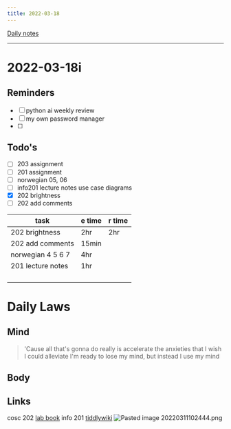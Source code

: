 ```yaml
---
title: 2022-03-18
---
```

[Daily notes](out/notes/daily-notes.md)

---

# 2022-03-18i
## Reminders
- [ ] python ai weekly review
- [ ] my own password manager
- [ ] 

## Todo's
- [ ] 203 assignment
- [ ] 201 assignment
- [ ] norwegian 05, 06
- [ ] info201 lecture notes use case diagrams
- [x] 202 brightness
- [ ] 202 add comments 

| task                     | e time | r time |
| -------------------------| ------ | -------|
| 202 brightness           | 2hr    | 2hr    |
| 202 add comments         | 15min  |        |
| norwegian 4 5 6 7        | 4hr    |        |
| 201 lecture notes        | 1hr    |        |
|                          |        |        |
|                          |        |        |
|                          |        |        |
|                          |        |        |

# Daily Laws
## Mind
> 'Cause all that's gonna do really is accelerate the anxieties that I wish I could alleviate
> I'm ready to lose my mind, but instead I use my mind

## Body

## Links
cosc 202 [lab book](https://cosc202.cspages.otago.ac.nz/lab-book/COSC202LabBook.pdf)
info 201 [tiddlywiki](https://isgb.otago.ac.nz/infosci/INFO201/labs_release/raw/master/output/info201_labs.html#%2FLabs%2FLab%2002%2FLab%202%3A%20Git%20and%20GitBucket:%5B%5B%2FLabs%2FLab%2002%2FLab%202%3A%20Git%20and%20GitBucket%5D%5D)
![Pasted image 20220311102444.png](None)